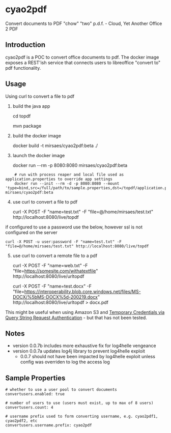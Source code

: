 # cyao2pdf
Convert documents to PDF
"chow" "two" p.d.f. - Cloud, Yet Another Office 2 PDF

## Introduction
cyao2pdf is a POC to convert office documents to pdf.
The docker image exposes a REST'ish service that connects users to libreoffice "convert to" pdf functionality.

## Usage
Using curl to convert a file to pdf

 1. build the java app
	

	cd topdf

	mvn package

 2. build the docker image
	

 	docker build -t mirsaes/cyao2pdf:beta ./
	

 3. launch the docker image
	

	docker run --rm -p 8080:8080 mirsaes/cyao2pdf:beta

```
	# run with process reaper and local file used as application.properties to override app settings
	docker run --init --rm -d -p 8080:8080 --mount 'type=bind,src=/full/path/to/sample.properties,dst=/topdf/application.properties' mirsaes/cyao2pdf:beta
```

 4. use curl to convert a file to pdf
	

	curl -X POST -F "name=test.txt" -F "file=@/home/mirsaes/test.txt" http://localhost:8080/live/topdf


if configured to use a password use the below, however ssl is not configured on the server
		

	curl -X POST -u user:password -F "name=test.txt" -F "file=@/home/mirsaes/test.txt" http://localhost:8080/live/topdf
	

5. use curl to convert a remote file to a pdf

	curl -X POST -F "name=web.txt" -F "file=https://somesite.com/withatextfile" http://localhost:8080/live/urltopdf
	
	curl -X POST -F "name=test.docx" -F "file=https://interoperability.blob.core.windows.net/files/MS-DOCX/%5bMS-DOCX%5d-200219.docx" http://localhost:8080/live/urltopdf > docx.pdf

This might be useful when using Amazon S3 and [Temporary Credentials via Query String Request Authentication](http://docs.aws.amazon.com/AmazonS3/latest/dev/RESTAuthentication.html#RESTAuthenticationQueryStringAuth) - but that has not been tested.

## Notes
* version 0.0.7b includes more exhaustive fix for log4helle vengeance
* version 0.0.7a updates log4j library to prevent log4helle exploit
  * 0.0.7 should not have been impacted by log4helle exploit unless config was overriden to log the access log 

## Sample Properties
```
# whether to use a user pool to convert documents
convertusers.enabled: true

# number of users to use (users must exist, up to max of 8 users)
convertusers.count: 4

# username prefix used to form converting username, e.g. cyao2pdf1, cyao2pdf2, etc
convertusers.username.prefix: cyao2pdf

```



